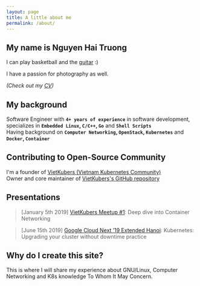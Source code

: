 ```yaml
---
layout: page
title: A little about me
permalink: /about/
---
```


## My name is Nguyen Hai Truong 

I can play basketball and the [guitar](https://www.youtube.com/watch?v=WUsfp92Sd2Y) :)

I have a passion for photography as well.

*(Check out my [CV](https://studenthust-my.sharepoint.com/:b:/g/personal/20102395_students_hust_edu_vn/ETuUnmDnZrlGrk2FSjxoUYwB-Hxs3t3de3zWjCjQRRbY-g?e=JOy1ez))*

## My background

Software Engineer with **`4+ years of experience`** in software development, specializes in **`Embedded Linux`, `C/C++`, `Go`** and **`Shell Scripts`**  
Having background on **`Computer Networking`, `OpenStack`, `Kubernetes`** and **`Docker`, `Container`**

## Contributing to Open-Source Community
I'm a founder of [VietKubers (Vietnam Kubernetes Community)](https://vietkubers.github.io/)  
Owner and core maintainer of [VietKubers's GitHub repository](https://github.com/vietkubers)

## Presentations
> [January 5th 2019] [VietKubers Meetup #1](https://www.meetup.com/Vietkubers-Vietnam-Kubernetes-Community/events/257150787/): 
Deep dive into Container Networking  

> [June 15th 2019] [Google Cloud Next ’19 Extended Hanoi](https://www.meetup.com/Vietkubers-Vietnam-Kubernetes-Community/events/261417540/): 
Kubernetes: Upgrading your cluster without downtime practice


## Why do I create this site?

This is where I will share my experience about GNU/Linux, Computer Networking and K8s knowledge To Whom It May Concern. 
